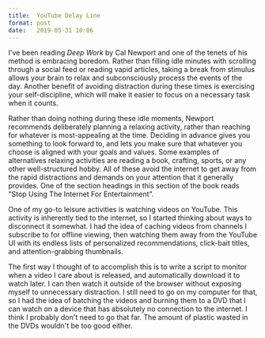 ```yaml
---
title:  YouTube Delay Line
format: post
date:   2019-05-31 10:06
---
```


I've been reading *Deep Work* by Cal Newport and one of the tenets of his
method is embracing boredom.  Rather than filling idle minutes with scrolling
through a social feed or reading vapid articles, taking a break from stimulus
allows your brain to relax and subconsciously process the events of the day.
Another benefit of avoiding distraction during these times is exercising your
self-discipline, which will make it easier to focus on a necessary task when it
counts.

Rather than doing nothing during these idle moments, Newport recommends
deliberately planning a relaxing activity, rather than reaching for whatever is
most-appealing at the time.  Deciding in advance gives you something to look
forward to, and lets you make sure that whatever you choose is aligned with
your goals and values.  Some examples of alternatives relaxing activities are
reading a book, crafting, sports, or any other well-structured hobby.  All of
these avoid the internet to get away from the rapid distractions and demands on
your attention that it generally provides.  One of the section headings in this
section of the book reads "Stop Using The Internet For Entertainment".

One of my go-to leisure activities is watching videos on YouTube.  This
activity is inherently tied to the internet, so I started thinking about ways
to disconnect it somewhat.  I had the idea of caching videos from channels I
subscribe to for offline viewing, then watching them away from the YouTube UI
with its endless lists of personalized recommendations, click-bait titles, and
attention-grabbing thumbnails.

The first way I thought of to accomplish this is to write a script to monitor
when a video I care about is released, and automatically download it to watch
later.  I can then watch it outside of the browser without exposing myself to
unnecessary distraction.  I still need to go on my computer for that, so I had
the idea of batching the videos and burning them to a DVD that I can watch on a
device that has absolutely no connection to the internet.  I think I probably
don't need to go that far.  The amount of plastic wasted in the DVDs wouldn't
be too good either.
